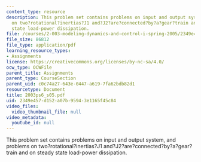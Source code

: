 ```yaml
---
content_type: resource
description: This problem set contains problems on input and output system, and problems
  on two?rotational?inertias?J1 and?J2?are?connected?by?a?gear?train and on steady
  state load-power dissipation.
file: /courses/2-003-modeling-dynamics-and-control-i-spring-2005/2349e457d152a07b95943e1165f45c84_2003ps6_s05.pdf
file_size: 86812
file_type: application/pdf
learning_resource_types:
- Assignments
license: https://creativecommons.org/licenses/by-nc-sa/4.0/
ocw_type: OCWFile
parent_title: Assignments
parent_type: CourseSection
parent_uid: c0c74a27-643e-0447-a619-7fa62bdb82d1
resourcetype: Document
title: 2003ps6_s05.pdf
uid: 2349e457-d152-a07b-9594-3e1165f45c84
video_files:
  video_thumbnail_file: null
video_metadata:
  youtube_id: null
---
```

This problem set contains problems on input and output system, and problems on two?rotational?inertias?J1 and?J2?are?connected?by?a?gear?train and on steady state load-power dissipation.